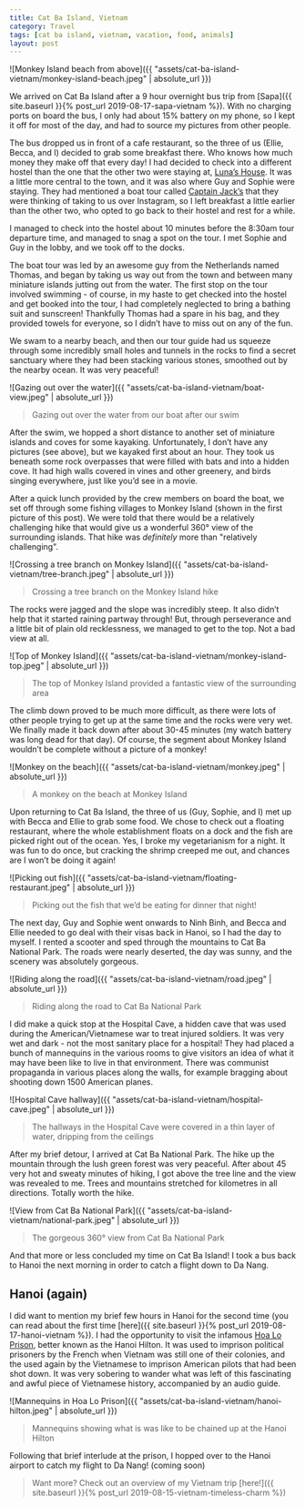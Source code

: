 ```yaml
---
title: Cat Ba Island, Vietnam
category: Travel
tags: [cat ba island, vietnam, vacation, food, animals]
layout: post
---
```


![Monkey Island beach from above]({{ "assets/cat-ba-island-vietnam/monkey-island-beach.jpeg" | absolute_url }})

We arrived on Cat Ba Island after a 9 hour overnight bus trip from [Sapa]({{ site.baseurl }}{% post_url 2019-08-17-sapa-vietnam %}). With no charging ports on board the bus, I only had about 15% battery on my phone, so I kept it off for most of the day, and had to source my pictures from other people.<!--more-->

The bus dropped us in front of a cafe restaurant, so the three of us (Ellie, Becca, and I) decided to grab some breakfast there. Who knows how much money they make off that every day! I had decided to check into a different hostel than the one that the other two were staying at, [Luna’s House](https://www.tripadvisor.ca/Hotel_Review-g737051-d14948114-Reviews-Luna_s_House-Cat_Ba.html?m=19905). It was a little more central to the town, and it was also where Guy and Sophie were staying. They had mentioned a boat tour called [Captain Jack’s](https://www.tripadvisor.ca/Attraction_Review-g737051-d15132208-Reviews-Captain_Jacks_Ha_Long_Tours-Cat_Ba.html?m=19905) that they were thinking of taking to us over Instagram, so I left breakfast a little earlier than the other two, who opted to go back to their hostel and rest for a while.

I managed to check into the hostel about 10 minutes before the 8:30am tour departure time, and managed to snag a spot on the tour. I met Sophie and Guy in the lobby, and we took off to the docks.

The boat tour was led by an awesome guy from the Netherlands named Thomas, and began by taking us way out from the town and between many miniature islands jutting out from the water. The first stop on the tour involved swimming - of course, in my haste to get checked into the hostel and get booked into the tour, I had completely neglected to bring a bathing suit and sunscreen! Thankfully Thomas had a spare in his bag, and they provided towels for everyone, so I didn’t have to miss out on any of the fun.

We swam to a nearby beach, and then our tour guide had us squeeze through some incredibly small holes and tunnels in the rocks to find a secret sanctuary where they had been stacking various stones, smoothed out by the nearby ocean. It was very peaceful!

![Gazing out over the water]({{ "assets/cat-ba-island-vietnam/boat-view.jpeg" | absolute_url }})
> Gazing out over the water from our boat after our swim

After the swim, we hopped a short distance to another set of miniature islands and coves for some kayaking. Unfortunately, I don’t have any pictures (see above), but we kayaked first about an hour. They took us beneath some rock overpasses that were filled with bats and into a hidden cove. It had high walls covered in vines and other greenery, and birds singing everywhere, just like you’d see in a movie.

After a quick lunch provided by the crew members on board the boat, we set off through some fishing villages to Monkey Island (shown in the first picture of this post). We were told that there would be a relatively challenging hike that would give us a wonderful 360° view of the surrounding islands. That hike was *definitely* more than "relatively challenging".

![Crossing a tree branch on Monkey Island]({{ "assets/cat-ba-island-vietnam/tree-branch.jpeg" | absolute_url }})
> Crossing a tree branch on the Monkey Island hike

The rocks were jagged and the slope was incredibly steep. It also didn’t help that it started raining partway through! But, through perseverance and a little bit of plain old recklessness, we managed to get to the top. Not a bad view at all.

![Top of Monkey Island]({{ "assets/cat-ba-island-vietnam/monkey-island-top.jpeg" | absolute_url }})
> The top of Monkey Island provided a fantastic view of the surrounding area

The climb down proved to be much more difficult, as there were lots of other people trying to get up at the same time and the rocks were very wet. We finally made it back down after about 30-45 minutes (my watch battery was long dead for that day). Of course, the segment about Monkey Island wouldn’t be complete without a picture of a monkey!

![Monkey on the beach]({{ "assets/cat-ba-island-vietnam/monkey.jpeg" | absolute_url }})
> A monkey on the beach at Monkey Island

Upon returning to Cat Ba Island, the three of us (Guy, Sophie, and I) met up with Becca and Ellie to grab some food. We chose to check out a floating restaurant, where the whole establishment floats on a dock and the fish are picked right out of the ocean. Yes, I broke my vegetarianism for a night. It was fun to do once, but cracking the shrimp creeped me out, and chances are I won’t be doing it again!

![Picking out fish]({{ "assets/cat-ba-island-vietnam/floating-restaurant.jpeg" | absolute_url }})
> Picking out the fish that we’d be eating for dinner that night!

The next day, Guy and Sophie went onwards to Ninh Binh, and Becca and Ellie needed to go deal with their visas back in Hanoi, so I had the day to myself. I rented a scooter and sped through the mountains to Cat Ba National Park. The roads were nearly deserted, the day was sunny, and the scenery was absolutely gorgeous.

![Riding along the road]({{ "assets/cat-ba-island-vietnam/road.jpeg" | absolute_url }})
> Riding along the road to Cat Ba National Park

I did make a quick stop at the Hospital Cave, a hidden cave that was used during the American/Vietnamese war to treat injured soldiers. It was very wet and dark - not the most sanitary place for a hospital! They had placed a bunch of mannequins in the various rooms to give visitors an idea of what it may have been like to live in that environment. There was communist propaganda in various places along the walls, for example bragging about shooting down 1500 American planes.

![Hospital Cave hallway]({{ "assets/cat-ba-island-vietnam/hospital-cave.jpeg" | absolute_url }})
> The hallways in the Hospital Cave were covered in a thin layer of water, dripping from the ceilings

After my brief detour, I arrived at Cat Ba National Park. The hike up the mountain through the lush green forest was very peaceful. After about 45 very hot and sweaty minutes of hiking, I got above the tree line and the view was revealed to me. Trees and mountains stretched for kilometres in all directions. Totally worth the hike.

![View from Cat Ba National Park]({{ "assets/cat-ba-island-vietnam/national-park.jpeg" | absolute_url }})
> The gorgeous 360° view from Cat Ba National Park

And that more or less concluded my time on Cat Ba Island! I took a bus back to Hanoi the next morning in order to catch a flight down to Da Nang.

## Hanoi (again)
I did want to mention my brief few hours in Hanoi for the second time (you can read about the first time [here]({{ site.baseurl }}{% post_url 2019-08-17-hanoi-vietnam %}). I had the opportunity to visit the infamous [Hoa Lo Prison](http://hoalo.vn/), better known as the Hanoi Hilton. It was used to imprison political prisoners by the French when Vietnam was still one of their colonies, and the used again by the Vietnamese to imprison American pilots that had been shot down. It was very sobering to wander what was left of this fascinating and awful piece of Vietnamese history, accompanied by an audio guide.

![Mannequins in Hoa Lo Prison]({{ "assets/cat-ba-island-vietnam/hanoi-hilton.jpeg" | absolute_url }})
> Mannequins showing what is was like to be chained up at the Hanoi Hilton

Following that brief interlude at the prison, I hopped over to the Hanoi airport to catch my flight to Da Nang! (coming soon)

> Want more? Check out an overview of my Vietnam trip [here!]({{ site.baseurl }}{% post_url 2019-08-15-vietnam-timeless-charm %})